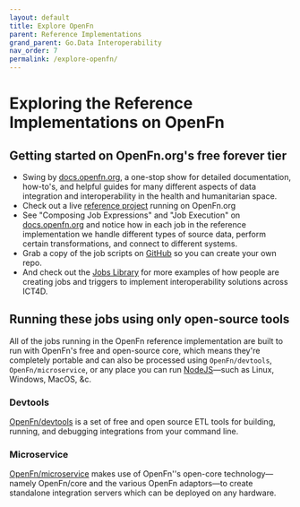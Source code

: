 ```yaml
---
layout: default
title: Explore OpenFn
parent: Reference Implementations
grand_parent: Go.Data Interoperability
nav_order: 7
permalink: /explore-openfn/
---
```


# Exploring the Reference Implementations on OpenFn

## Getting started on OpenFn.org&apos;s free forever tier

- Swing by [docs.openfn.org](https://docs.openfn.org), a one-stop show for
  detailed documentation, how-to&apos;s, and helpful guides for many different
  aspects of data integration and interoperability in the health and
  humanitarian space.
- Check out a live
  [reference project](https://www.openfn.org/projects/p5amme/jobs) running on
  OpenFn.org
- See "Composing Job Expressions" and "Job Execution" on
  [docs.openfn.org](https://docs.openfn.org) and notice how in each job in the
  reference implementation we handle different types of source data, perform
  certain transformations, and connect to different systems.
- Grab a copy of the job scripts on
  [GitHub](https://github.com/WorldHealthOrganization/godata/tree/master/interoperability-jobs)
  so you can create your own repo.
- And check out the [Jobs Library](docs.openfn.org/library) for more examples of
  how people are creating jobs and triggers to implement interoperability
  solutions across ICT4D.

## Running these jobs using only open-source tools

All of the jobs running in the OpenFn reference implementation are built to run
with OpenFn's free and open-source core, which means they're completely portable
and can also be processed using `OpenFn/devtools`, `OpenFn/microservice`, or any
place you can run [NodeJS](https://nodejs.org/en/)—such as Linux, Windows,
MacOS, &c.

### Devtools

[OpenFn/devtools](https://openfn.github.io/devtools/) is a set of free and open
source ETL tools for building, running, and debugging integrations from your
command line.

### Microservice

[OpenFn/microservice](https://openfn.github.io/microservice) makes use of
OpenFn&apos;'s open-core technology—namely OpenFn/core and the various OpenFn
adaptors—to create standalone integration servers which can be deployed on any
hardware.
